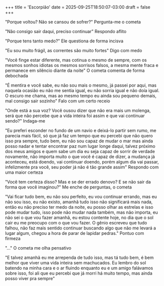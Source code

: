 +++
title = 'Escorpião'
date = 2025-09-25T18:50:07-03:00
draft = false
+++

"Porque voltou? Não se cansou de sofrer?"
Pergunta-me o cometa

"Não consigo sair daqui, preciso continuar"
Respondo aflito

"Porque tens tanto medo?"
Ele questiona de forma incisva

"Eu sou muito frágil, as correntes são muito fortes"
Digo com medo

"Você finge estar diferente, mas cotinua o mesmo de sempre, com os mesmos sonhos idiotas
os mesmos sorrisos falsos, a mesma mente fraca e permanece em silêncio diante da noite"
O cometa comenta de forma debochada

"É mentira e você sabe, eu não sou mais o mesmo, já passei por aqui, mas naquela ocasião eu não
me sentia igual, eu não sorria igual e não doía igual. O escuro me chama, mas ao mesmo tempo eu 
ainda sou pequeno demais, mal consigo sair sozinho"
Falo com um certo receio

"Onde está a sua voz? Você ousou dizer que não era mais um molenga, será que não percebe que a vida inteira
foi assim e que vai continuar sendo?"
Indaga-me

"Eu preferi esconder no fundo de um navio e deixá-lo partir sem rumo, me parecia mais fácil, só que
já faz um tempo que eu percebi que não quero isso pra sempre, tudo bem, eu não sou capaz de mudar o mar
mas ainda posso nadar e tentar encontrar paz num lugar longe daqui, talvez próximo dos meus amigos e quem
sabe um dia eu seja capaz de sorrir de verdade novamente, não importa muito o que você é capaz de dizer,
a mudança já aconteceu, está doendo, vai continuar doendo, porém algum dia vai passar, infelizmente pra você,
seu poder já não é tão grande assim"
Respondo com uma maior certeza

"Você tem certeza disso? Mas e se der errado denovo? E se não sair da forma que você imaginou?"
Me enche de perguntas, o cometa

"Vai ficar tudo bem, eu não sou perfeito, eu vou continuar errando, mas eu não sou isso, eu não existo,
amanhã tudo isso não significará mais nada, então eu não preciso ter medo da noite, eu posso olhar as estrelas
e isso pode mudar tudo, isso pode não mudar nada também, mas não importa, eu não sei o que vou fazer amanhã,
eu estou contente hoje, no dia que o sol cair eu me preocupo com o que vou fazer.
O gênio escreveu que tudo falhou, não faz mais sentido continuar buscando algo que não me levará a lugar algum,
chegou a hora de parar de lapidar pedras."
Pontuo com firmeza

"..."
O cometa me olha pensativo

"E talvez amanhã eu me arrependa de tudo isso, mas tá tudo bem, é bem melhor que viver uma vida inteira
sem machucados. Eu lembro do sol batendo na minha cara e o ar fluindo enquanto eu e um amigo falávamos sobre
isso, foi ali que eu percebi que já morri há muito tempo, mas ainda posso viver pra sempre" 
